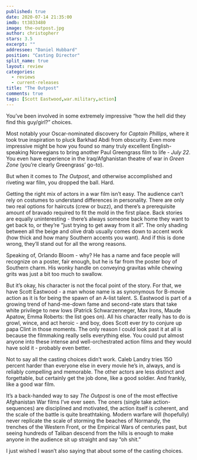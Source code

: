 ```yaml
---
published: true
date: 2020-07-14 21:35:00
imdb: tt3833480
image: the-outpost.jpg
author: christopherr
stars: 3.5
excerpt: ""
addressee: "Daniel Hubbard"
position: "Casting Director"
split_name: true
layout: review
categories: 
  - reviews
  - current-releases
title: "The Outpost"
comments: true
tags: [Scott Eastwood,war.military,action]
---
```

You’ve been involved in some extremely impressive “how the hell did they find this guy/girl?” choices. 

Most notably your Oscar-nominated discovery for _Captain Phillips_, where it took true inspiration to pluck Barkhad Abdi from obscurity. Even more impressive might be how you found so many truly excellent English-speaking Norwegians to bring another Paul Greengrass film to life - _July 22_. You even have experience in the Iraq/Afghanistan theatre of war in _Green Zone_ (you’re clearly Greengrass’ go-to). 

But when it comes to _The Outpost_, and otherwise accomplished and riveting war film, you dropped the ball. Hard.

Getting the right mix of actors in a war film isn’t easy. The audience can’t rely on costumes to understand differences in personality. There are only two real options for haircuts (crew or buzz), and there’s a prerequisite amount of bravado required to fit the mold in the first place. Back stories are equally uninteresting - there’s always someone back home they want to get back to, or they’re “just trying to get away from it all”. The only shading between all the beige and olive drab usually comes down to accent work (how thick and how many Southern accents you want). And if this is done wrong, they’ll stand out for all the wrong reasons. 

Speaking of, Orlando Bloom - why? He has a name and face people will recognize on a poster, fair enough, but he is far from the poster boy of Southern charm. His wonky handle on conveying gravitas while chewing grits was just a bit too much to swallow.

But it’s okay, his character is not the focal point of the story. For that, we have Scott Eastwood - a man whose name is as synonymous for B-movie action as it is for being the spawn of an A-list talent. S. Eastwood is part of a growing trend of hand-me-down fame and second-rate stars that take white privilege to new lows (Patrick Schwarzenneger, Max Irons, Maude Apatow, Emma Roberts: the list goes on). All his character really has to do is growl, wince, and act heroic - and boy, does Scott ever _try_ to conjure up papa Clint in those moments. The only reason I could look past it at all is because the filmmaking really sells everything else. You could put almost anyone into these intense and well-orchestrated action films and they would have sold it - probably even better.

Not to say all the casting choices didn’t work. Caleb Landry tries 150 percent harder than everyone else in every movie he’s in, always, and is reliably compelling and memorable. The other actors are less distinct and forgettable, but certainly get the job done, like a good soldier. And frankly, like a good war film. 

It’s a back-handed way to say _The Outpost_ is one of the most effective Afghanistan War films I’ve ever seen. The oners (single take action-sequences) are disciplined and motivated, the action itself is coherent, and the scale of the battle is quite breathtaking. Modern warfare will (hopefully) never replicate the scale of storming the beaches of Normandy, the trenches of the Western Front, or the Empirical Wars of centuries past, but seeing hundreds of Taliban descend from the hills is enough to make anyone in the audience sit up straight and say “oh shit.” 

I just wished I wasn’t also saying that about some of the casting choices.